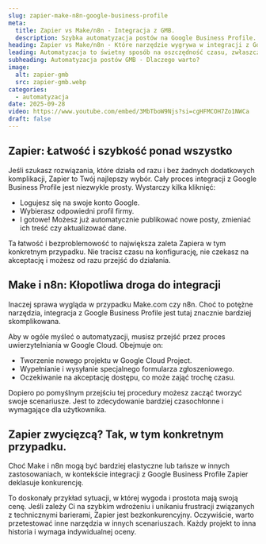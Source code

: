 ```yaml
---
slug: zapier-make-n8n-google-business-profile
meta:
  title: Zapier vs Make/n8n - Integracja z GMB.
  description: Szybka automatyzacja postów na Google Business Profile. Odkryj, które narzędzie jest najprostsze i najszybsze.
heading: Zapier vs Make/n8n - Które narzędzie wygrywa w integracji z Google Business Profile?
leading: Automatyzacja to świetny sposób na oszczędność czasu, zwłaszcza w marketingu. Kiedy jednak przychodzi do integracji z niektórymi platformami, nie wszystkie narzędzia no-code są sobie równe. Dzisiaj przyjrzę się dwóm gigantom - Zapier oraz parze Make/n8n, a konkretnie ich podejściu do automatyzacji postów na Google Business Profile (dawniej Google Moja Firma).
subheading: Automatyzacja postów GMB - Dlaczego warto?
image:
  alt: zapier-gmb
  src: zapier-gmb.webp
categories:
  - automatyzacja
date: 2025-09-28
video: https://www.youtube.com/embed/3MbTboW9Njs?si=cgHFMCOH7Zo1NWCa
draft: false
---
```


## Zapier: Łatwość i szybkość ponad wszystko

Jeśli szukasz rozwiązania, które działa od razu i bez żadnych dodatkowych komplikacji, Zapier to Twój najlepszy wybór. Cały proces integracji z Google Business Profile jest niezwykle prosty. Wystarczy kilka kliknięć:

- Logujesz się na swoje konto Google.
- Wybierasz odpowiedni profil firmy.
- I gotowe! Możesz już automatycznie publikować nowe posty, zmieniać ich treść czy aktualizować dane.

Ta łatwość i bezproblemowość to największa zaleta Zapiera w tym konkretnym przypadku. Nie tracisz czasu na konfigurację, nie czekasz na akceptację i możesz od razu przejść do działania.

## Make i n8n: Kłopotliwa droga do integracji

Inaczej sprawa wygląda w przypadku Make.com czy n8n. Choć to potężne narzędzia, integracja z Google Business Profile jest tutaj znacznie bardziej skomplikowana.

Aby w ogóle myśleć o automatyzacji, musisz przejść przez proces uwierzytelniania w Google Cloud. Obejmuje on:

- Tworzenie nowego projektu w Google Cloud Project.
- Wypełnianie i wysyłanie specjalnego formularza zgłoszeniowego.
- Oczekiwanie na akceptację dostępu, co może zająć trochę czasu.

Dopiero po pomyślnym przejściu tej procedury możesz zacząć tworzyć swoje scenariusze. Jest to zdecydowanie bardziej czasochłonne i wymagające dla użytkownika.

## Zapier zwycięzcą? Tak, w tym konkretnym przypadku.

Choć Make i n8n mogą być bardziej elastyczne lub tańsze w innych zastosowaniach, w kontekście integracji z Google Business Profile Zapier deklasuje konkurencję.

To doskonały przykład sytuacji, w której wygoda i prostota mają swoją cenę.
Jeśli zależy Ci na szybkim wdrożeniu i unikaniu frustracji związanych z technicznymi barierami, Zapier jest bezkonkurencyjny. Oczywiście, warto przetestować inne narzędzia w innych scenariuszach. Każdy projekt to inna historia i wymaga indywidualnej oceny.

